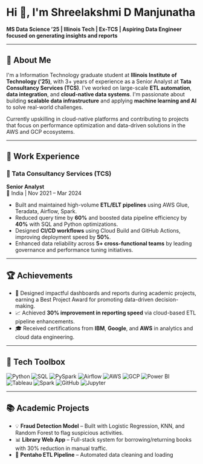 
# Hi 👋, I'm Shreelakshmi D Manjunatha

**MS Data Science ’25 | Illinois Tech | Ex-TCS | Aspiring Data Engineer focused on generating insights and reports**

---

## 🧠 About Me

I'm a Information Technology graduate student at **Illinois Institute of Technology (’25)**, with 3+ years of experience as a Senior Analyst at **Tata Consultancy Services (TCS)**. I’ve worked on large-scale **ETL automation**, **data integration**, and **cloud-native data systems**. I'm passionate about building **scalable data infrastructure** and applying **machine learning and AI** to solve real-world challenges.

Currently upskilling in cloud-native platforms and contributing to projects that focus on performance optimization and data-driven solutions in the AWS and GCP ecosystems.

---

## 💼 Work Experience

### 🔹 Tata Consultancy Services (TCS)
**Senior Analyst**  
📍 India | Nov 2021 – Mar 2024

- Built and maintained high-volume **ETL/ELT pipelines** using AWS Glue, Teradata, Airflow, Spark.
- Reduced query time by **60%** and boosted data pipeline efficiency by **40%** with SQL and Python optimizations.
- Designed **CI/CD workflows** using Cloud Build and GitHub Actions, improving deployment speed by **50%**.
- Enhanced data reliability across **5+ cross-functional teams** by leading governance and performance tuning initiatives.

---

## 🏆 Achievements

- 🥇 Designed impactful dashboards and reports during academic projects, earning a Best Project Award for promoting data-driven decision-making.
- 📈 Achieved **30% improvement in reporting speed** via cloud-based ETL pipeline enhancements.
- 🎓 Received certifications from **IBM**, **Google**, and **AWS** in analytics and cloud data engineering.

---

## 🧰 Tech Toolbox

![Python](https://img.shields.io/badge/-Python-3776AB?logo=python&logoColor=white&style=for-the-badge)
![SQL](https://img.shields.io/badge/-SQL-336791?logo=mysql&logoColor=white&style=for-the-badge)
![PySpark](https://img.shields.io/badge/-PySpark-E34A86?logo=apache-spark&logoColor=white&style=for-the-badge)
![Airflow](https://img.shields.io/badge/-Airflow-017CEE?logo=apache-airflow&logoColor=white&style=for-the-badge)
![AWS](https://img.shields.io/badge/-AWS-FF9900?logo=amazon-aws&logoColor=white&style=for-the-badge)
![GCP](https://img.shields.io/badge/-GCP-4285F4?logo=google-cloud&logoColor=white&style=for-the-badge)
![Power BI](https://img.shields.io/badge/-PowerBI-F2C811?logo=power-bi&logoColor=black&style=for-the-badge)
![Tableau](https://img.shields.io/badge/-Tableau-E97627?logo=tableau&logoColor=white&style=for-the-badge)
![Spark](https://img.shields.io/badge/-Apache%20Spark-E25A1C?logo=apache-spark&logoColor=white&style=for-the-badge)
![GitHub](https://img.shields.io/badge/-GitHub-181717?logo=github&logoColor=white&style=for-the-badge)
![Jupyter](https://img.shields.io/badge/-Jupyter-F37626?logo=jupyter&logoColor=white&style=for-the-badge)

---

## 📚 Academic Projects

- 💡 **Fraud Detection Model** – Built with Logistic Regression, KNN, and Random Forest to flag suspicious activities.
- 📊 **Library Web App** – Full-stack system for borrowing/returning books with 30% reduction in manual traffic.
- 🔁 **Pentaho ETL Pipeline** – Automated data cleaning and loading
